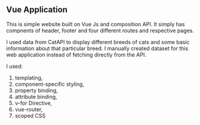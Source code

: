 ## Vue Application
This is simple website built on Vue Js and composition API. It simply has compnents of header, footer and four different routes and respective pages.

I used data from CatAPI to display different breeds of cats and some basic information about that particular breed. I manually created dataset for this web application instead of fetching directly from the API. 

I used: 
1. templating,
2. component-specific styling,
3. property binding,
4. attribute binding,
5. v-for Directive,
6. vue-router,
7. scoped CSS
